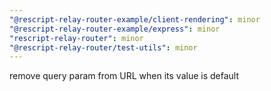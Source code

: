 ```yaml
---
"@rescript-relay-router-example/client-rendering": minor
"@rescript-relay-router-example/express": minor
"rescript-relay-router": minor
"@rescript-relay-router/test-utils": minor
---
```


remove query param from URL when its value is default
